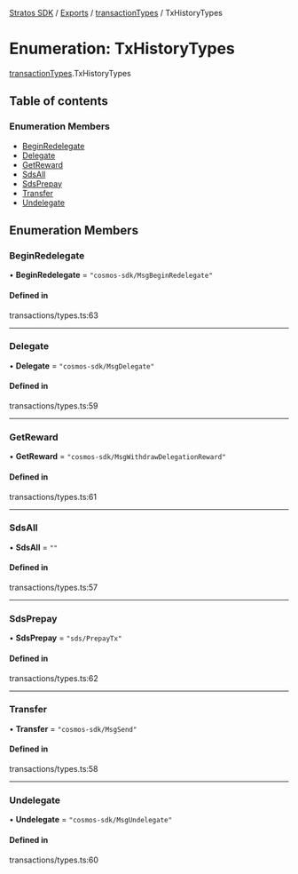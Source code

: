 [Stratos SDK](../README.md) / [Exports](../modules.md) / [transactionTypes](../modules/transactionTypes.md) / TxHistoryTypes

# Enumeration: TxHistoryTypes

[transactionTypes](../modules/transactionTypes.md).TxHistoryTypes

## Table of contents

### Enumeration Members

- [BeginRedelegate](transactionTypes.TxHistoryTypes.md#beginredelegate)
- [Delegate](transactionTypes.TxHistoryTypes.md#delegate)
- [GetReward](transactionTypes.TxHistoryTypes.md#getreward)
- [SdsAll](transactionTypes.TxHistoryTypes.md#sdsall)
- [SdsPrepay](transactionTypes.TxHistoryTypes.md#sdsprepay)
- [Transfer](transactionTypes.TxHistoryTypes.md#transfer)
- [Undelegate](transactionTypes.TxHistoryTypes.md#undelegate)

## Enumeration Members

### BeginRedelegate

• **BeginRedelegate** = ``"cosmos-sdk/MsgBeginRedelegate"``

#### Defined in

transactions/types.ts:63

___

### Delegate

• **Delegate** = ``"cosmos-sdk/MsgDelegate"``

#### Defined in

transactions/types.ts:59

___

### GetReward

• **GetReward** = ``"cosmos-sdk/MsgWithdrawDelegationReward"``

#### Defined in

transactions/types.ts:61

___

### SdsAll

• **SdsAll** = ``""``

#### Defined in

transactions/types.ts:57

___

### SdsPrepay

• **SdsPrepay** = ``"sds/PrepayTx"``

#### Defined in

transactions/types.ts:62

___

### Transfer

• **Transfer** = ``"cosmos-sdk/MsgSend"``

#### Defined in

transactions/types.ts:58

___

### Undelegate

• **Undelegate** = ``"cosmos-sdk/MsgUndelegate"``

#### Defined in

transactions/types.ts:60
